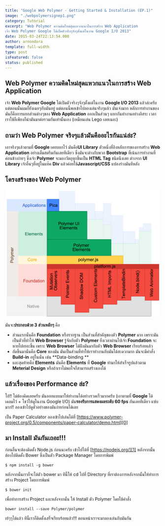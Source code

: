 ```yaml
---
title: "Google Web Polymer - Getting Started & Installation (EP.1)"
image: "./webpolymersignep1.png"
category: Tutorial
excerpt: "Web Polymer ความคิดใหม่สุดแหวกแนวในการสร้าง Web Application
เจ้า Web Polymer Google ได้เปิดตัวจริงๆจังๆตั้งแต่ในงาน Google I/O 2013"
date: 2015-03-24T22:13:54.000
author: arnondora
template: full-width
type: post
isFeatured: false
status: published
---
```


## Web Polymer ความคิดใหม่สุดแหวกแนวในการสร้าง Web Application
เจ้า **Web Polymer Google** ได้เปิดตัวจริงๆจังๆตั้งแต่ในงาน **Google I/O 2013** แล้วล่ะครับ แต่ตอนนั้นผมก็ยังเฉยๆกับมันอยู่ แต่ตอนนี้พอเข้าไปลองเล่นจริงๆแล้ว มันเจ๋งมาก
หลักการทำงานของมันก็คือการแยกส่วนต่างๆของ **Web Application** ออกเป็นส่วนๆ แยกกันทำงานอย่างอิสระ เวลาเราใช้ก็เพียงก็นำมันมาต่อรวมกันเท่านั้นเอง (เหมือนเล่น Lego เลยเนอะ)

## ถามว่า Web Polymer จริงๆแล้วมันคืออะไรกันแน่ล่ะ?
เอาจริงๆแล้วตามที่ **Google** เคยบอกไว้ มันคือ**UI Library** ตัวหนึ่งที่อิงหลักการของการสร้าง **Web Application** อย่างเต็มสตรีมกันเลยทีเดียว ซึ่งมันจะต่างกับพวก **Bootstrap** ที่เน้นการทำงานที่ค่อนข้างง่ายๆ
ซึ่งเจ้า **Polymer** จะมองวัตถุทุกชิ้นเป็น **HTML Tag** ชนิดนึงเลย ต่างจาก **UI Library** เจ้าอื่นๆที่อยู่ในแท๊ค **Div** แล้วค่อยใช้**Javascript/CSS** แปลงร่างมันทีหลัง

## โครงสร้างของ Web Polymer

![](./architecture-diagram.png)

มันจะ**ประกอบด้วย 3 ส่วนหลักๆ** คือ

* ส่วนแรกนั่นคือ **Foundation** หรือรากฐาน เป็นส่วนที่สำคัญของตัว **Polymer** มาก เพราะมันเป็นตัวที่ทำให้ **Web Browser** รู้จักกับตัว **Polymer** ยิ่งเวลาผ่านไปเจ้า **Foundation** จะหายไปเยอะขึ้น เพราะ **Web Browser** ได้ฝังมันมากับตัว **Web Browser** เรียบร้อยแล้ว
* ถัดขึ้นมานั่นคือ **Core** ของมัน มันเป็นส่วนที่ทำให้เราทำงานกับมันได้สะดวกมาก มันจะมีคำสั่ง **Build-in** อยู่ในนั่น เช่น **Data-binding **
* และสุดท้ายคือ **Elements** มันคือ **Elements** ที่ **Google** ทำมาให้สำเร็จรูปแล้วตาม **Meterial Design** หรือถ้าเราไม่พอใจก็สามารถสร้างเองได้

## แล้วเรื่องของ Performance ล่ะ?
โอ้!! ไม่ต้องคิดเลยครับ มันออกแบบมาให้ทำงานได้อย่างรวดเร็วมากครับ (เอาตามที่ **Google** ได้เคลมไว้ + โชว์ให้ดูในงาน Google I/O) มัน**รองรับการแสดงผลระดับ 60 fps** กันเลยทีเดียว แซ่บมาก!! ลองเข้าไปดูตัวอย่างของมันง่ายก่อนได้เลย

เป็น Paper Calculator ลองเข้าไปเล่นได้ที่ [https://www.polymer-project.org/0.5/components/paper-calculator/demo.html][0]

## มา Install มันกันเถอะ!!!
ก่อนอื่นจะต้องติดตั้ง Node.js ก่อนนะครับ เข้าไปได้ที่ [https://nodejs.org/][1]
หลังจากนั้นต้องไปติดตั้ง Bower  ซึ่งเป็นตัว Package Manager โดยการพิมพ์

    $ npm install -g bower

หลังจากนั้นเราก็จะได้ตัว bower มา ทีนี้ให้ cd ไปที่ Directory ที่เราต้องการหลังจากนั้นให้ทำการสร้าง Project โดยการพิมพ์

    $ bower init

เพื่อทำการสร้าง Project และหลังจากนั้น ให้ Install ตัว Polymer โดยใช้คำสั่ง

    bower install --save Polymer/polymer

เย้ๆๆได้แล้ว ทีนี้เราก็ติดตั้งเสร็จเรียบร้อยแล้ว!!! ตอนหน้าเราจะมาลองเล่นกับมันกัน

[0]: https://www.polymer-project.org/0.5/components/paper-calculator/demo.html
[1]: https://nodejs.org/
